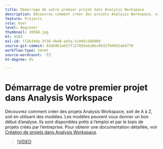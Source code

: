 ```yaml
---
title: Démarrage de votre premier projet dans Analysis Workspace
description: Découvrez comment créer des projets Analysis Workspace, soit de A à Z, soit en utilisant des modèles.
feature: Projects
role: User
level: Beginner
thumbnail: 30368.jpg
kt: 4102
exl-id: f13b349a-3f36-4b48-ae5a-5c045c58b069
source-git-commit: 03db9b1a91ff127020a5a0bc0542f04942a64770
workflow-type: tm+mt
source-wordcount: '72'
ht-degree: 0%

---
```


# Démarrage de votre premier projet dans Analysis Workspace

Découvrez comment créer des projets Analysis Workspace, soit de A à Z, soit en utilisant des modèles. Les modèles peuvent vous donner un bon début d’analyse. Ils sont disponibles prêts à l’emploi et par le biais de projets créés par l’entreprise. Pour obtenir une documentation détaillée, voir [Création de projets dans Analysis Workspace](https://experienceleague.adobe.com/en/docs/analytics/analyze/analysis-workspace/build-workspace-project/create-projects).

>[!VIDEO](https://video.tv.adobe.com/v/30368/?quality=12&learn=on)

